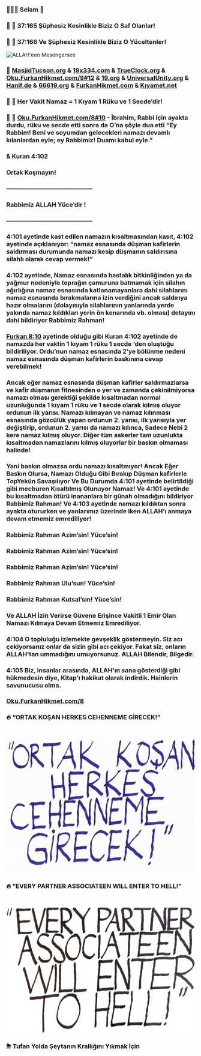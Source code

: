 ### 🙋🏼‍♂️ Selam 👋

### 🕋 🛐 37:165 Şüphesiz Kesinlikle Biziz O Saf Olanlar!
### 🕋 🛐 37:166 Ve Şüphesiz Kesinlikle Biziz O Yüceltenler!

![ALLAH'een Mesengersee](/ALLAHeen_Mesengersee.png)

### 📖 [MasjidTucson.org](https://MasjidTucson.org) & [19x334.com](https://19x334.com) & [TrueClock.org](http://TrueClock.org) & [Oku.FurkanHikmet.com/9#12](https://Oku.FurkanHikmet.com/9#12) & [19.org](https://19.org) & [UniversalUnity.org](https://web.archive.org/web/20191226045307/http://www.universalunity.org/) & [Hanif.de](https://web.archive.org/web/20191230123852/http://hanif.de/) & [66619.org](https://web.archive.org/web/20120218154741/http://www.66619.org/) & [FurkanHikmet.com](https://FurkanHikmet.com/) & [Kıyamet.net](https://Kıyamet.net/)

### 🕋 🛐 ‪Her Vakit Namaz = 1 Kıyam 1 Rüku ve 1 Secde’dir!

### 🕋 🛐 [Oku.FurkanHikmet.com/8#10](https://Oku.FurkanHikmet.com/8#10) - İbrahim, Rabbi için ayakta durdu, rüku ve secde etti sonra da O’na şöyle dua etti “Ey Rabbim! Beni ve soyumdan gelecekleri namazı devamlı kılanlardan eyle; ey Rabbimiz! Duamı kabul eyle.” 
### & Kuran 4:102
### Ortak Koşmayın!
### ——————————————
### Rabbimiz ALLAH Yüce’dir !
### ——————————————

### 4:101 ayetinde kast edilen namazın kısaltmasından kasıt, 4:102 ayetinde açıklanıyor: “namaz esnasında düşman kafirlerin saldırması durumunda namazı kesip düşmanın saldırısına silahlı olarak cevap vermek!”

### 4:102 ayetinde, Namaz esnasında hastalık bitkinliğinden ya da yağmur nedeniyle toprağın çamuruna batmamak için silahın ağırlığına namaz esnasında katlanamayanlara dahi silahlarını namaz esnasında bırakmalarına izin verdiğini ancak saldırıya hazır olmalarını (dolayısıyla silahlarının yanlarında yerde yakında namaz kıldıkları yerin ön kenarında vb. olması) detayını dahi bildiriyor Rabbimiz Rahman!

### [Furkan 8:10](https://Oku.FurkanHikmet.com/8#10) ayetinde olduğu gibi Kuran 4:102 ayetinde de namazda her vaktin 1 kıyam 1 rüku 1 secde ‘den oluştuğu bildiriliyor. Ordu’nun namaz esnasında 2’ye bölünme nedeni namaz esnasında düşman kafirlerin baskınına cevap verebilmek! 

### Ancak eğer namaz esnasında düşman kafirler saldırmazlarsa ve kafir düşmanın fitnesinden o yer ve zamanda çekinilmiyorsa namazı olması gerektiği şekilde kısaltmadan normal uzunluğunda 1 kıyam 1 rüku ve 1 secde olarak kılmış oluyor ordunun ilk yarısı. Namazı kılmayan ve namaz kılınması esnasında gözcülük yapan ordunun 2. yarısı, ilk yarısıyla yer değiştirip, ordunun 2. yarısı da namazı kılınca, Sadece Nebi 2 kere namaz kılmış oluyor. Diğer tüm askerler tam uzunlukta kısaltmadan namazlarını kılmış oluyorlar bir baskın olmaması halinde!

### Yani baskın olmazsa ordu namazı kısaltmıyor! Ancak Eğer Baskın Olursa, Namazı Olduğu Gibi Bırakıp Düşman kafirlerle TopYekün Savaşılıyor Ve Bu Durumda 4:101 ayetinde belirtildiği gibi mecburen Kısaltılmış Olunuyor Namaz! Ve 4:101 ayetinde bu kısaltmadan ötürü inananlara bir günah olmadığını bildiriyor Rabbimiz Rahman! Ve 4:103 ayetinde namazı kıldıktan sonra ayakta otururken ve yanlarımız üzerinde iken ALLAH’ı anmaya devam etmemiz emrediliyor!

### Rabbimiz Rahman Azim’sin! Yüce’sin!
### Rabbimiz Rahman Azim’sin! Yüce’sin!
### Rabbimiz Rahman Azim’sin! Yüce’sin!
### Rabbimiz Rahman Ulu’sun! Yüce’sin!
### Rabbimiz Rahman Kutsal’sın! Yüce’sin!

### Ve ALLAH İzin Verirse Güvene Erişince Vakitli 1 Emir Olan Namazı Kılmaya Devam Etmemiz Emrediliyor.

### 4:104 O topluluğu izlemekte gevşeklik göstermeyin. Siz acı çekiyorsanız onlar da sizin gibi acı çekiyor. Fakat siz, onların ALLAH'tan ummadığını umuyorsunuz. ALLAH Bilendir, Bilgedir.

### 4:105 Biz, insanlar arasında, ALLAH'ın sana gösterdiği gibi hükmedesin diye, Kitap'ı hakikat olarak indirdik. Hainlerin savunucusu olma.

### [Oku.FurkanHikmet.com/8](https://Oku.FurkanHikmet.com/8)

### 🔥 “ORTAK KOŞAN HERKES CEHENNEME GİRECEK!”

<br>

![“ORTAK KOŞAN HERKES CEHENNEME GİRECEK!”](/73-5-ayeti.png)

### 🔥 “EVERY PARTNER ASSOCIATEEN WILL ENTER TO HELL!”

<br>

![“EVERY PARTNER ASSOCIATEEN WILL ENTER TO HELL!”](/73-5.png)

### ⛈ Tufan Yolda Şeytanın Krallığını Yıkmak İçin

<!--
**aWordFromGOD/aWordFromGOD** is a ✨ _special_ ✨ repository because its `README.md` (this file) appears on your GitHub profile.

Here are some ideas to get you started:

- 🔭 I’m currently working on ...
- 🌱 I’m currently learning ...
- 👯 I’m looking to collaborate on ...
- 🤔 I’m looking for help with ...
- 💬 Ask me about ...
- 📫 How to reach me: ...
- 😄 Pronouns: ...
- ⚡ Fun fact: ...
-->
